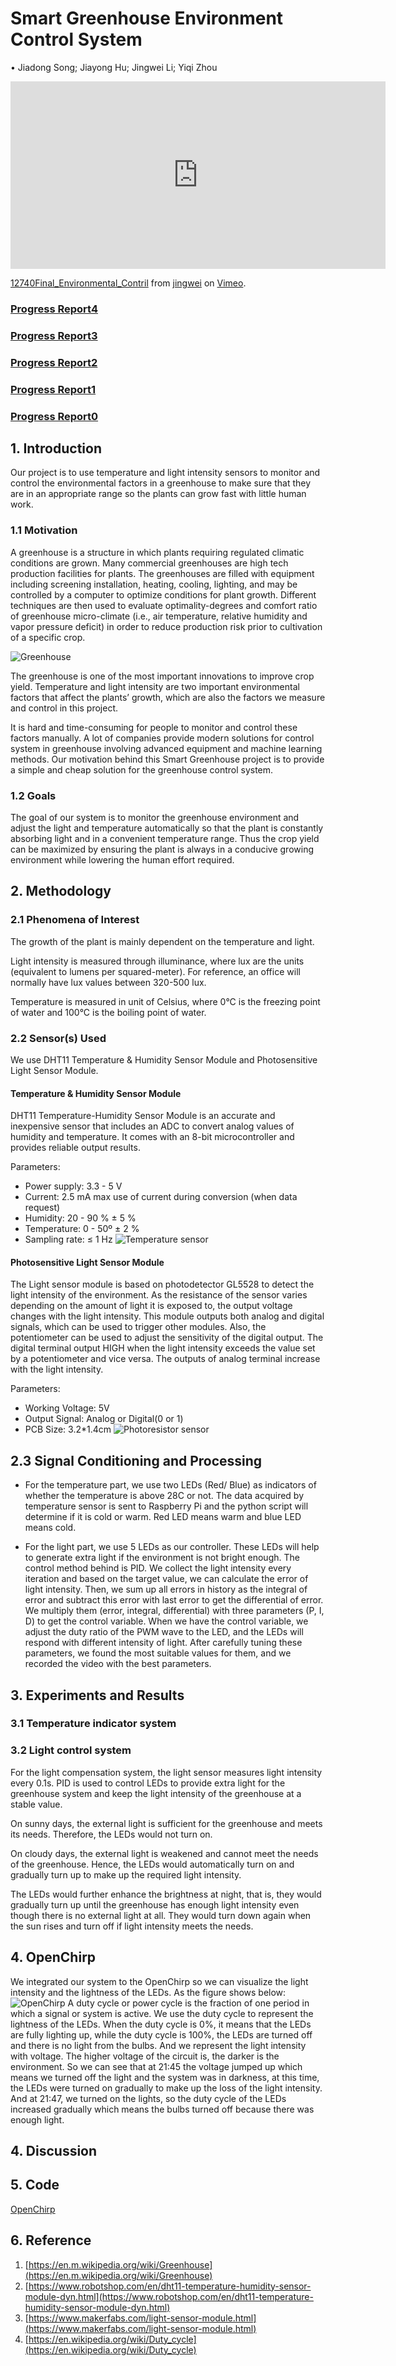 # Smart Greenhouse Environment Control System

• Jiadong Song; Jiayong Hu; Jingwei Li; Yiqi Zhou

<iframe src="https://player.vimeo.com/video/367126470" width="600" height="300" frameborder="0" allow="autoplay; fullscreen" allowfullscreen></iframe>
<p><a href="https://vimeo.com/367126470">12740Final_Environmental_Contril</a> from <a href="https://vimeo.com/user90437655">jingwei</a> on <a href="https://vimeo.com">Vimeo</a>.</p>

### [Progress Report4](progress_report_4_0.md)

### [Progress Report3](progress_report_3_0.md)

### [Progress Report2](progress_report_2.md)

### [Progress Report1](progress_report_1.md)

### [Progress Report0](progress_report.html)

## 1. Introduction

Our project is to use temperature and light intensity sensors to monitor and control the environmental factors in a greenhouse to make sure that they are in an appropriate range so the plants can grow fast with little human work.

### 1.1 Motivation

A greenhouse is a structure in which plants requiring regulated climatic conditions are grown. Many commercial greenhouses are high tech production facilities for plants. The greenhouses are filled with equipment including screening installation, heating, cooling, lighting, and may be controlled by a computer to optimize conditions for plant growth. Different techniques are then used to evaluate optimality-degrees and comfort ratio of greenhouse micro-climate (i.e., air temperature, relative humidity and vapor pressure deficit) in order to reduce production risk prior to cultivation of a specific crop.

![Greenhouse](greenhouse.jpg)

The greenhouse is one of the most important innovations to improve crop yield. Temperature and light intensity are two important environmental factors that affect the plants’ growth, which are also the factors we measure and control in this project. 

It is hard and time-consuming for people to monitor and control these factors manually. A lot of companies provide modern solutions for control system in greenhouse involving advanced equipment and machine learning methods. Our motivation behind this Smart Greenhouse project is to provide a simple and cheap solution for the greenhouse control system.


### 1.2 Goals

The goal of our system is to monitor the greenhouse environment and adjust the light and temperature automatically so that the plant is constantly absorbing light and in a convenient temperature range. Thus the crop yield can be maximized by ensuring the plant is always in a conducive growing environment while lowering the human effort required.

## 2. Methodology

### 2.1 Phenomena of Interest

The growth of the plant is mainly dependent on the temperature and light.

Light intensity is measured through illuminance, where lux are the units (equivalent to lumens per squared-meter). For reference, an office will normally have lux values between 320-500 lux.

Temperature is measured in unit of Celsius, where 0°C is the freezing point of water and 100°C is the boiling point of water.

### 2.2 Sensor(s) Used

We use DHT11 Temperature & Humidity Sensor Module and Photosensitive Light Sensor Module.

#### Temperature & Humidity Sensor Module

DHT11 Temperature-Humidity Sensor Module is an accurate and inexpensive sensor that includes an ADC to convert analog values of humidity and temperature. It comes with an 8-bit microcontroller and provides reliable output results.

Parameters:
* Power supply: 3.3 - 5 V
* Current: 2.5 mA max use of current during conversion (when data request)
* Humidity: 20 - 90 % ± 5 %
* Temperature: 0 - 50º ± 2 %
* Sampling rate: ≤ 1 Hz
![Temperature sensor](temperature.png)

#### Photosensitive Light Sensor Module

The Light sensor module is based on photodetector GL5528 to detect the light intensity of the environment. As the resistance of the sensor varies depending on the amount of light it is exposed to, the output voltage changes with the light intensity. This module outputs both analog and digital signals, which can be used to trigger other modules. Also, the potentiometer can be used to adjust the sensitivity of the digital output. The digital terminal output HIGH when the light intensity exceeds the value set by a potentiometer and vice versa. The outputs of analog terminal increase with the light intensity.

Parameters:
* Working Voltage: 5V
* Output Signal: Analog or Digital(0 or 1)
* PCB Size: 3.2*1.4cm
![Photoresistor sensor](light.jpg)

## 2.3 Signal Conditioning and Processing

* For the temperature part, we use two LEDs (Red/ Blue) as indicators of whether the temperature is above 28C or not. The data acquired by temperature sensor is sent to Raspberry Pi and the python script will determine if it is cold or warm. Red LED means warm and blue LED means cold.

* For the light part, we use 5 LEDs as our controller. These LEDs will help to generate extra light if the environment is not bright enough. The control method behind is PID. We collect the light intensity every iteration and based on the target value, we can calculate the error of light intensity. Then, we sum up all errors in history as the integral of error and subtract this error with last error to get the differential of error. We multiply them (error, integral, differential) with three parameters (P, I, D) to get the control variable. When we have the control variable, we adjust the duty ratio of the PWM wave to the LED, and the LEDs will respond with different intensity of light. After carefully tuning these parameters, we found the most suitable values for them, and we recorded the video with the best parameters.

## 3. Experiments and Results

### 3.1 Temperature indicator system

### 3.2 Light control system

For the light compensation system, the light sensor measures light intensity every 0.1s. PID is used to control LEDs to provide extra light for the greenhouse system and keep the light intensity of the greenhouse at a stable value.

On sunny days, the external light is sufficient for the greenhouse and meets its needs. Therefore, the LEDs would not turn on.

On cloudy days, the external light is weakened and cannot meet the needs of the greenhouse. Hence, the LEDs would automatically turn on and gradually turn up to make up the required light intensity.

The LEDs would further enhance the brightness at night, that is, they would gradually turn up until the greenhouse has enough light intensity even though there is no external light at all. They would turn down again when the sun rises and turn off if light intensity meets the needs.

## 4. OpenChirp

We integrated our system to the OpenChirp so we can visualize the light intensity and the lightness of the LEDs. As the figure shows below:
![OpenChirp](Openchirp.png)
A duty cycle or power cycle is the fraction of one period in which a signal or system is active. We use the duty cycle to represent the lightness of the LEDs. When the duty cycle is 0%, it means that the LEDs are fully lighting up, while the duty cycle is 100%, the LEDs are turned off and there is no light from the bulbs. And we represent the light intensity with voltage. The higher voltage of the circuit is, the darker is the environment. So we can see that at 21:45 the voltage jumped up which means we turned off the light and the system was in darkness, at this time, the LEDs were turned on gradually to make up the loss of the light intensity. And at 21:47, we turned on the lights, so the duty cycle of the LEDs increased gradually which means the bulbs turned off because there was enough light.

## 4. Discussion

## 5. Code

[OpenChirp](openchirp_code.md)

## 6. Reference
1. [https://en.m.wikipedia.org/wiki/Greenhouse](https://en.m.wikipedia.org/wiki/Greenhouse)
2. [https://www.robotshop.com/en/dht11-temperature-humidity-sensor-module-dyn.html](https://www.robotshop.com/en/dht11-temperature-humidity-sensor-module-dyn.html)
3. [https://www.makerfabs.com/light-sensor-module.html](https://www.makerfabs.com/light-sensor-module.html)
4. [https://en.wikipedia.org/wiki/Duty_cycle](https://en.wikipedia.org/wiki/Duty_cycle)













